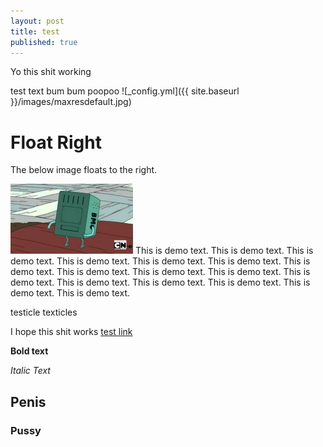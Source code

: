 ```yaml
---
layout: post
title: test
published: true
---
```


Yo this shit working

test text bum bum poopoo ![_config.yml]({{ site.baseurl }}/images/maxresdefault.jpg)


<body>
   <h1>Float Right</h1>
   <p>The below image floats to the right.</p>
   <p>
      <img src=https://github.com/dahonMetWritings/dahonMetWritings.github.io/blob/master/images/bmoo.png/>
      This is demo text. This is demo text.
      This is demo text. This is demo text.
      This is demo text. This is demo text.
      This is demo text. This is demo text.
      This is demo text. This is demo text.
      This is demo text. This is demo text.
      This is demo text. This is demo text.
      This is demo text. This is demo text.
   </p>
  
  
testicle texticles


I hope this shit works [test link]( https://www.youtube.com/watch?v=mEnhfMRLXnc)


**Bold text**


_Italic Text_


## Penis


### Pussy
